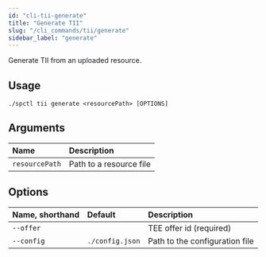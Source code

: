 ```yaml
---
id: "cli-tii-generate"
title: "Generate TII"
slug: "/cli_commands/tii/generate"
sidebar_label: "generate"
---
```


Generate TII from an uploaded resource.

## Usage

```
./spctl tii generate <resourcePath> [OPTIONS]
```

## Arguments

|**Name**|**Description**|
| :- | :- |
|`resourcePath`|Path to a resource file|

## Options

|**Name, shorthand**|**Default**|**Description**|
| :- | :- | :- |
|`--offer`||TEE offer id (required)|
|`--config`|`./config.json`|Path to the configuration file|